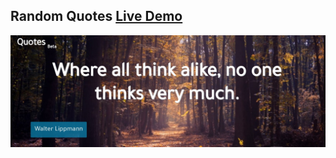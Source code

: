 ## Random Quotes <a href="https://yousef-quotes.netlify.app">Live Demo</a>


![image](https://github.com/YousefDev1/Random-Quotes/blob/main/imgs/IMG_20210105_204229.jpg)
